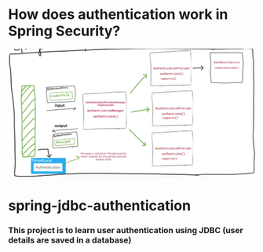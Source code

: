 # How does authentication work in Spring Security?

![How does authentication work?](images/auth_summary.png)

# spring-jdbc-authentication

### This project is to learn user authentication using JDBC (user details are saved in a database)


